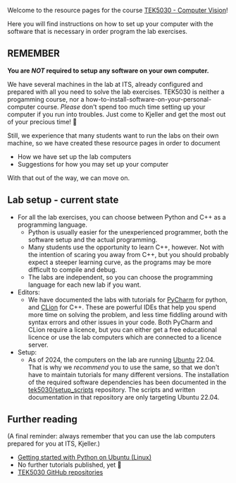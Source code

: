 Welcome to the resource pages for the course [TEK5030 - Computer Vision](https://www.uio.no/studier/emner/matnat/its/TEK5030/)!

Here you will find instructions on how to set up your computer with the software that is necessary in order program the lab exercises.

## REMEMBER

**You are *NOT* required to setup any software on your own computer.**

We have several machines in the lab at ITS, already configured and prepared with all you need to solve the lab exercises.
TEK5030 is neither a progamming course, nor a how-to-install-software-on-your-personal-computer course.
*Please* don't spend too much time setting up your computer if you run into troubles.
Just come to Kjeller and get the most out of your precious time! 🙂

Still, we experience that many students want to run the labs on their own machine, so we have created these resource pages in order to document

- How we have set up the lab computers
- Suggestions for how you may set up your computer

With that out of the way, we can move on.

## Lab setup - current state

- For all the lab exercises, you can choose between Python and C++ as a programming language.
   - Python is usually easier for the unexperienced programmer, both the software setup and the actual programming.
   - Many students use the opportunity to learn C++, however.
     Not with the intention of scaring you away from C++, but you should probably expect a steeper learning curve,
     as the programs may be more difficult to compile and debug.
   - The labs are independent, so you can choose the programming language for each new lab if you want.
- Editors:
   - We have documented the labs with tutorials for [PyCharm](https://www.jetbrains.com/pycharm/) for python,
     and [CLion](https://www.jetbrains.com/clion/) for C++.
     These are powerful IDEs that help you spend more time on solving the problem,
     and less time fiddling around with syntax errors and other issues in your code.
     Both PyCharm and CLion require a licence, but you can either get a free educational licence or use the lab computers which are connected to a licence server.
- Setup:
    - As of 2024, the computers on the lab are running [Ubuntu](https://ubuntu.com/desktop) 22.04.
    That is why we _recommend_ you to use the same, so that we don't have to maintain tutorials for many different versions.
    The installation of the required software dependencies has been documented in the [tek5030/setup_scripts](https://github.com/tek5030/setup_scripts) repository. The scripts and written documentation in that repository are only targeting Ubuntu 22.04.

<!--
We aim for a careful transition towards [Visual Studio Code](https://code.visualstudio.com/), a free and lightweight editor that can be installed on most systems and architectures. Besides, we see that VS Code is what you promising youngsters tend to use, and we also want to be cool.
-->

## Further reading

(A final reminder: always remember that you can use the lab computers prepared for you at ITS, Kjeller.)

- [Getting started with Python on Ubuntu (Linux)](/tutorial/python.md)
- No further tutorials published, yet 🤷
- [TEK5030 GitHub repositories](https://github.com/tek5030/)

<!--
- [Getting started on MacOS](/tutorial/macos.md)
- [Getting started on Windows](/tutorial/windows.md)
- [Getting started with Conan on Ubuntu (Linux)](/tutorial/conan.md)
- [Getting started with Docker toolchain in CLion](/tutorial/docker-toolchain.md)
- [Getting started with Devcontainers in VS Code](/tutorial/devcontainer.md)
-->